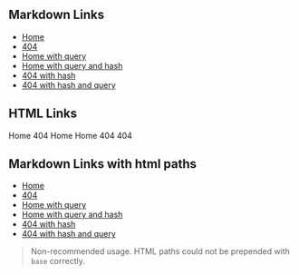 ## Markdown Links

- [Home](/README.md)
- [404](/404.md)
- [Home with query](/README.md?home=true)
- [Home with query and hash](/README.md?home=true#home)
- [404 with hash](/404.md#404)
- [404 with hash and query](/404.md#404?notFound=true)

## HTML Links

<a :href="$withBase('/')" class="home">Home</a>
<a :href="$withBase('/404.html')" class="not-found">404</a>
<a :href="$withBase('/?home=true')" class="home-with-query">Home</a>
<a :href="$withBase('/?home=true#home')" class="home-with-query-and-hash">Home</a>
<a :href="$withBase('/404.html#_404')" class="not-found-with-hash">404</a>
<a :href="$withBase('/404.html#_404?notFound=true')" class="not-found-with-hash-and-query">404</a>

## Markdown Links with html paths

- [Home](/)
- [404](/404.html)
- [Home with query](/?home=true)
- [Home with query and hash](/?home=true#home)
- [404 with hash](/404.html#404)
- [404 with hash and query](/404.html#404?notFound=true)

> Non-recommended usage. HTML paths could not be prepended with `base` correctly.
